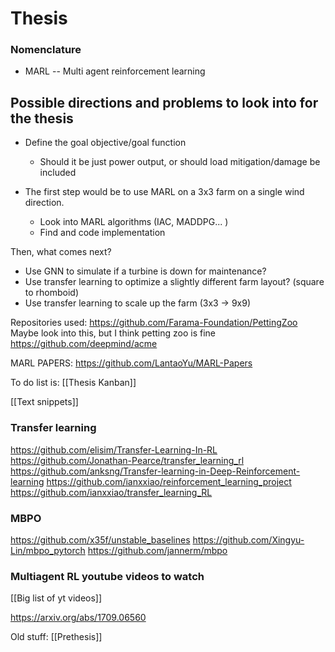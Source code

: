 # Thesis

### Nomenclature
- MARL --  Multi agent reinforcement learning   

## Possible directions and problems to look into for the thesis

- Define the goal objective/goal function
	- Should it be just power output, or should load mitigation/damage be included 

- The first step would be to use MARL on a 3x3 farm on a single wind direction.
	- Look into MARL algorithms (IAC, MADDPG... )
	- Find and code implementation

Then, what comes next?
- Use GNN to simulate if a turbine is down for maintenance?
- Use transfer learning to optimize a slightly different farm layout? (square to rhomboid) 
- Use transfer learning to scale up the farm (3x3 -> 9x9)



Repositories used:
https://github.com/Farama-Foundation/PettingZoo
Maybe look into this, but I think petting zoo is fine
https://github.com/deepmind/acme


MARL PAPERS:
https://github.com/LantaoYu/MARL-Papers

To do list is:
[[Thesis Kanban]]

[[Text snippets]]


### Transfer learning
https://github.com/elisim/Transfer-Learning-In-RL
https://github.com/Jonathan-Pearce/transfer_learning_rl
https://github.com/anksng/Transfer-learning-in-Deep-Reinforcement-learning
https://github.com/ianxxiao/reinforcement_learning_project
https://github.com/ianxxiao/transfer_learning_RL


### MBPO
https://github.com/x35f/unstable_baselines
https://github.com/Xingyu-Lin/mbpo_pytorch
https://github.com/jannerm/mbpo

### Multiagent RL youtube videos to watch
[[Big list of yt videos]]



https://arxiv.org/abs/1709.06560

Old stuff:
[[Prethesis]]
